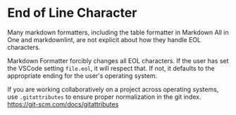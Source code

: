 # End of Line Character

Many markdown formatters, including the table formatter in Markdown All in One and markdownlint, are not explicit about how they handle EOL characters.

Markdown Formatter forcibly changes all EOL characters.  If the user has set the VSCode setting `file.eol`, it will respect that.  If not, it defaults to the appropriate ending for the user's operating system.

If you are working collaboratively on a project across operating systems, use `.gitattributes` to ensure proper normalization in the git index.  <https://git-scm.com/docs/gitattributes>
